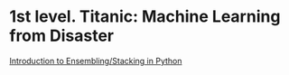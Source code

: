 # 1st level. Titanic: Machine Learning from Disaster

[Introduction to Ensembling/Stacking in Python](https://www.kaggle.com/arthurtok/introduction-to-ensembling-stacking-in-python)